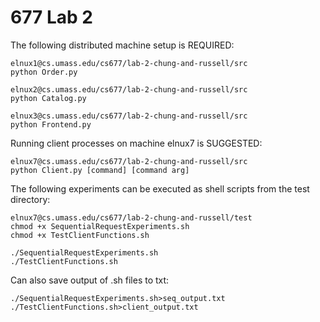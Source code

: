 # 677 Lab 2

The following distributed machine setup is REQUIRED:

    elnux1@cs.umass.edu/cs677/lab-2-chung-and-russell/src
    python Order.py
    
    elnux2@cs.umass.edu/cs677/lab-2-chung-and-russell/src
    python Catalog.py
    
    elnux3@cs.umass.edu/cs677/lab-2-chung-and-russell/src
    python Frontend.py
    
Running client processes on machine elnux7 is SUGGESTED:

    elnux7@cs.umass.edu/cs677/lab-2-chung-and-russell/src
    python Client.py [command] [command arg]
    
The following experiments can be executed as shell scripts from the test directory:

    elnux7@cs.umass.edu/cs677/lab-2-chung-and-russell/test
    chmod +x SequentialRequestExperiments.sh
    chmod +x TestClientFunctions.sh
    
    ./SequentialRequestExperiments.sh
    ./TestClientFunctions.sh
    
Can also save output of .sh files to txt:

    ./SequentialRequestExperiments.sh>seq_output.txt
    ./TestClientFunctions.sh>client_output.txt
    
